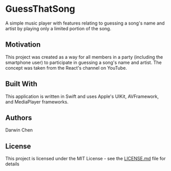 # GuessThatSong
A simple music player with features relating to guessing a song's name and artist by playing only a limited portion of the song.

## Motivation
This project was created as a way for all members in a party (including the smartphone user) to participate in guessing a song's name and artist. The concept was taken from the React's channel on YouTube.

## Built With
This application is written in Swift and uses Apple's UIKit, AVFramework, and MediaPlayer frameworks.

## Authors

Darwin Chen

## License

This project is licensed under the MIT License - see the [LICENSE.md](LICENSE.md) file for details
